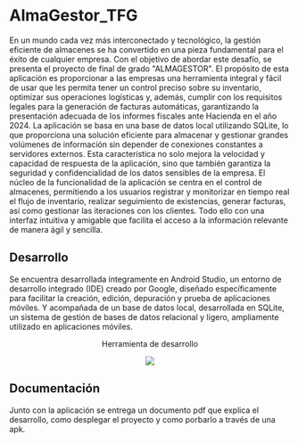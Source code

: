# AlmaGestor_TFG

En un mundo cada vez más interconectado y tecnológico, la gestión eficiente de almacenes se ha convertido en una pieza fundamental para el éxito de cualquier empresa. Con el objetivo de abordar este desafío, se presenta el proyecto de final de grado "ALMAGESTOR".
El propósito de esta aplicación es proporcionar a las empresas una herramienta integral y fácil de usar que les permita tener un control preciso sobre su inventario, optimizar sus operaciones logísticas y, además, cumplir con los requisitos legales para la generación de facturas automáticas, garantizando la presentación adecuada de los informes fiscales ante Hacienda en el año 2024.
La aplicación se basa en una base de datos local utilizando SQLite, lo que proporciona una solución eficiente para almacenar y gestionar grandes volúmenes de información sin depender de conexiones constantes a servidores externos. Esta característica no solo mejora la velocidad y capacidad de respuesta de la aplicación, sino que también garantiza la seguridad y confidencialidad de los datos sensibles de la empresa.
El núcleo de la funcionalidad de la aplicación se centra en el control de almacenes, permitiendo a los usuarios registrar y monitorizar en tiempo real el flujo de inventario, realizar seguimiento de existencias, generar facturas, así como gestionar las iteraciones con los clientes. Todo ello con una interfaz intuitiva y amigable que facilita el acceso a la información relevante de manera ágil y sencilla.
## Desarrollo
Se encuentra desarrollada íntegramente en Android Studio, un entorno de desarrollo integrado (IDE) creado por Google, diseñado específicamente para facilitar la creación, edición, depuración y prueba de aplicaciones móviles. Y acompañada de un base de datos local, desarrollada en SQLite, un sistema de gestión de bases de datos relacional y ligero, ampliamente utilizado en aplicaciones móviles.

<p align="center"> Herramienta de desarrollo</p>
<p align="center"><img src="https://okhosting.com/resources/uploads/2016/05/Android-Studio.png"/></p> 

## Documentación
Junto con la aplicación se entrega un documento pdf que explica el desarrollo, como desplegar el proyecto y como porbarlo a través de una apk.
